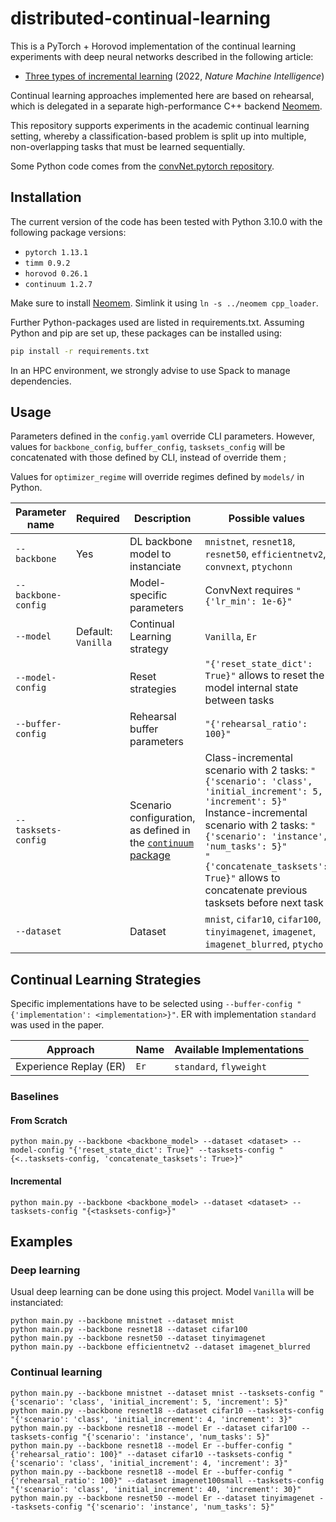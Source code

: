 # distributed-continual-learning

This is a PyTorch + Horovod implementation of the continual learning experiments with deep neural networks described in the following article:

* [Three types of incremental learning](https://www.nature.com/articles/s42256-022-00568-3) (2022, *Nature Machine Intelligence*)

Continual learning approaches implemented here are based on rehearsal, which is delegated in a separate high-performance C++ backend [Neomem](https://gitlab.inria.fr/Kerdata/Kerdata-Codes/neomem).

This repository supports experiments in the academic continual learning setting, whereby a classification-based problem is split up into multiple, non-overlapping tasks that must be learned sequentially.

Some Python code comes from the [convNet.pytorch repository](https://github.com/eladhoffer/convNet.pytorch/tree/master).

## Installation

The current version of the code has been tested with Python 3.10.0 with the following package versions:

* `pytorch 1.13.1`
* `timm 0.9.2`
* `horovod 0.26.1`
* `continuum 1.2.7`

Make sure to install [Neomem](https://gitlab.inria.fr/Kerdata/Kerdata-Codes/neomem). Simlink it using `ln -s ../neomem cpp_loader`.

Further Python-packages used are listed in requirements.txt. Assuming Python and pip are set up, these packages can be installed using:

```bash
pip install -r requirements.txt
```

In an HPC environment, we strongly advise to use Spack to manage dependencies.

## Usage

Parameters defined in the `config.yaml` override CLI parameters. However, values for `backbone_config`, `buffer_config`, `tasksets_config` will be concatenated with those defined by CLI, instead of override them ;

Values for `optimizer_regime` will override regimes defined by `models/` in Python.

| Parameter name | Required | Description | Possible values |
|---|---|---|---|
| `--backbone` | Yes | DL backbone model to instanciate  | `mnistnet`, `resnet18`, `resnet50`, `efficientnetv2`, `convnext`, `ptychonn` |
| `--backbone-config` |   | Model-specific parameters  | ConvNext requires `"{'lr_min': 1e-6}"` |
| `--model` | Default: `Vanilla` | Continual Learning strategy | `Vanilla`, `Er` |
| `--model-config` |   | Reset strategies | `"{'reset_state_dict': True}"` allows to reset the model internal state between tasks |
| `--buffer-config` |   | Rehearsal buffer parameters  |  `"{'rehearsal_ratio': 100}"` |
| `--tasksets-config` |   | Scenario configuration, as defined in the [`continuum` package](https://continuum.readthedocs.io/en/latest/tutorials/scenarios/scenarios.html)  | Class-incremental scenario with 2 tasks: `"{'scenario': 'class', 'initial_increment': 5, 'increment': 5}"`<br>Instance-incremental scenario with 2 tasks: `"{'scenario': 'instance', 'num_tasks': 5}"`<br>`"{'concatenate_tasksets': True}"` allows to concatenate previous tasksets before next task |
| `--dataset` |   | Dataset  | `mnist`, `cifar10`, `cifar100`, `tinyimagenet`, `imagenet`, `imagenet_blurred`, `ptycho` |

## Continual Learning Strategies

Specific implementations have to be selected using `--buffer-config "{'implementation': <implementation>}"`. ER with implementation `standard` was used in the paper.

| Approach | Name | Available Implementations |
|---|---|---|
| Experience Replay (ER) | `Er` | `standard`, `flyweight` |

### Baselines

#### From Scratch

```
python main.py --backbone <backbone_model> --dataset <dataset> --model-config "{'reset_state_dict': True}" --tasksets-config "{<..tasksets-config, 'concatenate_tasksets': True>}"
```

#### Incremental

```
python main.py --backbone <backbone_model> --dataset <dataset> --tasksets-config "{<tasksets-config>}"
```

## Examples

### Deep learning

Usual deep learning can be done using this project. Model `Vanilla` will be instanciated:

```
python main.py --backbone mnistnet --dataset mnist
python main.py --backbone resnet18 --dataset cifar100
python main.py --backbone resnet50 --dataset tinyimagenet
python main.py --backbone efficientnetv2 --dataset imagenet_blurred
```

### Continual learning

```
python main.py --backbone mnistnet --dataset mnist --tasksets-config "{'scenario': 'class', 'initial_increment': 5, 'increment': 5}"
python main.py --backbone resnet18 --dataset cifar10 --tasksets-config "{'scenario': 'class', 'initial_increment': 4, 'increment': 3}"
python main.py --backbone resnet18 --model Er --dataset cifar100 --tasksets-config "{'scenario': 'instance', 'num_tasks': 5}"
python main.py --backbone resnet18 --model Er --buffer-config "{'rehearsal_ratio': 100}" --dataset cifar10 --tasksets-config "{'scenario': 'class', 'initial_increment': 4, 'increment': 3}"
python main.py --backbone resnet18 --model Er --buffer-config "{'rehearsal_ratio': 100}" --dataset imagenet100small --tasksets-config "{'scenario': 'class', 'initial_increment': 40, 'increment': 30}"
python main.py --backbone resnet50 --model Er --dataset tinyimagenet --tasksets-config "{'scenario': 'instance', 'num_tasks': 5}"
```
